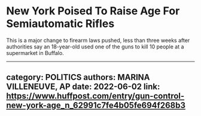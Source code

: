 # New York Poised To Raise Age For Semiautomatic Rifles

This is a major change to firearm laws pushed, less than three weeks after authorities say an 18-year-old used one of the guns to kill 10 people at a supermarket in Buffalo.

---
category: POLITICS
authors: MARINA VILLENEUVE, AP
date: 2022-06-02
link: https://www.huffpost.com/entry/gun-control-new-york-age_n_62991c7fe4b05fe694f268b3
---
